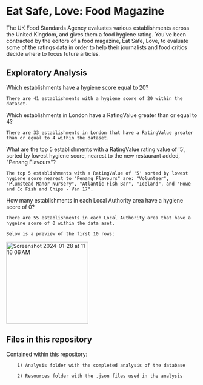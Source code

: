 #  Eat Safe, Love: Food Magazine

The UK Food Standards Agency evaluates various establishments across the United Kingdom, and gives them a food hygiene rating. You've been contracted by the editors of a food magazine, Eat Safe, Love, to evaluate some of the ratings data in order to help their journalists and food critics decide where to focus future articles.

## Exploratory Analysis

Which establishments have a hygiene score equal to 20?

    There are 41 establishments with a hygiene score of 20 within the dataset.

Which establishments in London have a RatingValue greater than or equal to 4?

    There are 33 establishments in London that have a RatingValue greater than or equal to 4 within the dataset.

What are the top 5 establishments with a RatingValue rating value of '5', sorted by lowest hygiene score, nearest to the new restaurant added, "Penang Flavours"?

    The top 5 establishments with a RatingValue of '5' sorted by lowest hygiene score nearest to "Penang Flavours" are: "Volunteer", "Plumstead Manor Nursery", "Atlantic Fish Bar", "Iceland", and "Howe and Co Fish and Chips - Van 17".

How many establishments in each Local Authority area have a hygiene score of 0?

    There are 55 establishments in each Local Authority area that have a hygeine score of 0 within the data aset. 

    Below is a preview of the first 10 rows:

<img width="216" alt="Screenshot 2024-01-28 at 11 16 06 AM" src="https://github.com/Nalchamp/nosql-challenge/assets/145158606/61a65d58-ea4f-4cc7-9d21-d505ea6383e0">


## Files in this repository

Contained within this repository:

        1) Analysis folder with the completed analysis of the database
        
        2) Resources folder with the .json files used in the analysis

